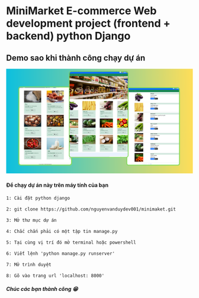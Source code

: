 # MiniMarket E-commerce Web development project (frontend + backend) python Django

## Demo sao khi thành công chạy dự án
![Anhsanpham](./static/img/http127.0.0.18000.png)

#### Để chạy dự án này trên máy tính của bạn
```shell
1: Cài đặt python django
````
```shell
2: git clone https://github.com/nguyenvanduydev001/minimaket.git
```
```shell
3: Mở thư mục dự án
```
```shell
4: Chắc chắn phải có một tập tin manage.py 
```
```shell
5: Tại cùng vị trí đó mở terminal hoặc powershell
```
```shell
6: Viết lệnh 'python manage.py runserver'
```
```shell
7: Mở trình duyệt
```
```shell
8: Gõ vào trang url 'localhost: 8000'
```
##### Chúc các bạn thành công 😁
